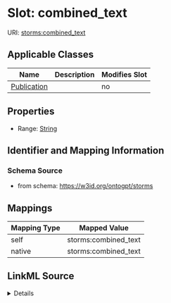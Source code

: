 

# Slot: combined_text

URI: [storms:combined_text](http://w3id.org/ontogpt/storms/combined_text)



<!-- no inheritance hierarchy -->





## Applicable Classes

| Name | Description | Modifies Slot |
| --- | --- | --- |
| [Publication](Publication.md) |  |  no  |







## Properties

* Range: [String](String.md)





## Identifier and Mapping Information







### Schema Source


* from schema: https://w3id.org/ontogpt/storms




## Mappings

| Mapping Type | Mapped Value |
| ---  | ---  |
| self | storms:combined_text |
| native | storms:combined_text |




## LinkML Source

<details>
```yaml
name: combined_text
from_schema: https://w3id.org/ontogpt/storms
rank: 1000
alias: combined_text
owner: Publication
domain_of:
- Publication
range: string

```
</details>